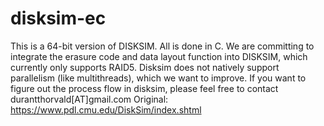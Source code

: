 # disksim-ec
This is a 64-bit version of DISKSIM. All is done in C. We are committing to integrate the erasure code and data layout function into DISKSIM, which currently only supports RAID5. Disksim does not natively support parallelism (like multithreads), which we want to improve. If you want to figure out the process flow in disksim, please feel free to contact durantthorvald[AT]gmail.com Original: https://www.pdl.cmu.edu/DiskSim/index.shtml
